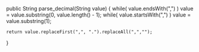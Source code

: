 public String parse_decimal(String value)
{
    while( value.endsWith(",") )
        value = value.substring(0, value.length() - 1);
    while( value.startsWith(",") )
        value = value.substring(1);

    return value.replaceFirst(",", ".").replaceAll(",","");
}